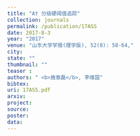 ```yaml
---
title: "A† 分级硬阈值追踪"
collection: journals
permalink: /publication/17ASS
date: 2017-8-3
year: "2017"
venue: "山东大学学报(理学版), 52(8): 58-64,"
city: 
state: ""
thumbnail: ""
teaser : 
authors: " <b>施章磊</b>, 李维国"
bibtex: 
uri: 17ASS.pdf
arxiv: 
project: 
source: 
poster: 
data:
---
```

